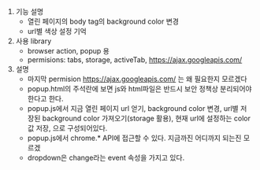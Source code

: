 1. 기능 설명
	- 열린 페이지의 body tag의 background color 변경
	- url별 색상 설정 기억
2. 사용 library
	- browser action, popup 용
	- permisions: tabs, storage, activeTab, https://ajax.googleapis.com/
3. 설명
	- 마지막 permision https://ajax.googleapis.com/ 는 왜 필요한지 모르겠다
	- popup.html의 주석란에 보면 js와 html파일은 반드시 보안 정책상 분리되어야 한다고 한다.
	- popup.js에서 지금 열린 페이지 url 얻기, background color 변경, url별 저장된 background color 가져오기(storage 활용), 현재 url에 설정하는 color값 저장, 으로 구성되어있다.
	- popup.js에서 chrome.*  API에 접근할 수 있다. 지금까진 어디까지 되는진 모르겠
	- dropdown은 change라는 event 속성을 가지고 있다.